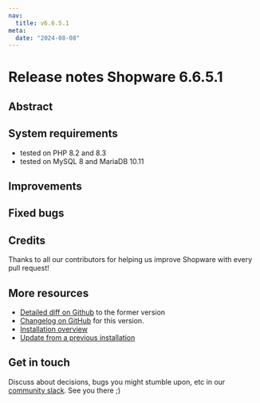 ```yaml
---
nav:
  title: v6.6.5.1
meta:
  date: "2024-08-08"
---
```


# Release notes Shopware 6.6.5.1

## Abstract



## System requirements

* tested on PHP 8.2 and 8.3
* tested on MySQL 8 and MariaDB 10.11

## Improvements

## Fixed bugs

## Credits

Thanks to all our contributors for helping us improve Shopware with every pull request!

## More resources

* [Detailed diff on Github](https://github.com/shopware/shopware/compare/v6.6.5.0...v6.6.5.1) to the former version
* [Changelog on GitHub](https://github.com/shopware/shopware/blob/v6.6.5.1/CHANGELOG.md) for this version.
* [Installation overview](https://developer.shopware.com/docs/guides/installation/)
* [Update from a previous installation](https://developer.shopware.com/docs/guides/installation/template.html#update-shopware)

## Get in touch

Discuss about decisions, bugs you might stumble upon, etc in our [community slack](https://slack.shopware.com). See you there ;)

